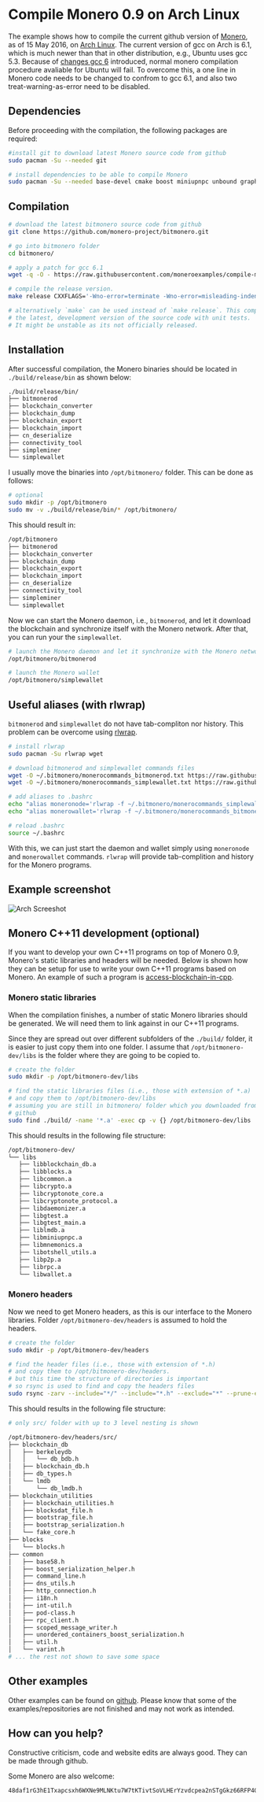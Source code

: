 # Compile Monero 0.9 on Arch Linux

The example shows how to compile the current github version of [Monero](https://getmonero.org/), as of 15 May 2016, on [Arch Linux](https://www.archlinux.org/). The current version of gcc on Arch is 6.1, which is much newer than that in other distribution, e.g., Ubuntu uses gcc 5.3. Because of [changes gcc 6](https://gcc.gnu.org/gcc-6/changes.html) introduced, normal monero compilation procedure avaliable for Ubuntu will fail. To overcome this, a one line in Monero code needs to be changed to confrom to gcc 6.1, and also two treat-warning-as-error need to be disabled.

## Dependencies
Before proceeding with the compilation, the following packages are required:

```bash
#install git to download latest Monero source code from github
sudo pacman -Su --needed git

# install dependencies to be able to compile Monero
sudo pacman -Su --needed base-devel cmake boost miniupnpc unbound graphviz doxygen
```

## Compilation

```bash
# download the latest bitmonero source code from github
git clone https://github.com/monero-project/bitmonero.git

# go into bitmonero folder
cd bitmonero/

# apply a patch for gcc 6.1
wget -q -O - https://raw.githubusercontent.com/moneroexamples/compile-monero-09-on-arch-linux/master/fix_value_initialization.patch | git apply  -v -

# compile the release version.
make release CXXFLAGS='-Wno-error=terminate -Wno-error=misleading-indentation'

# alternatively `make` can be used instead of `make release`. This compiles
# the latest, development version of the source code with unit tests.
# It might be unstable as its not officially released.
```

## Installation
After successful compilation, the Monero binaries should be located in `./build/release/bin` as shown below:

```bash
./build/release/bin/
├── bitmonerod
├── blockchain_converter
├── blockchain_dump
├── blockchain_export
├── blockchain_import
├── cn_deserialize
├── connectivity_tool
├── simpleminer
└── simplewallet
```

I usually move the binaries into `/opt/bitmonero/` folder. This can be done as follows:

```bash
# optional
sudo mkdir -p /opt/bitmonero
sudo mv -v ./build/release/bin/* /opt/bitmonero/
```

This should result in:
```bash
/opt/bitmonero
├── bitmonerod
├── blockchain_converter
├── blockchain_dump
├── blockchain_export
├── blockchain_import
├── cn_deserialize
├── connectivity_tool
├── simpleminer
└── simplewallet
```

Now we can start the Monero daemon, i.e., `bitmonerod`, and let it
download the blockchain and synchronize itself with the Monero network. After that, you can run your the `simplewallet`.

```bash
# launch the Monero daemon and let it synchronize with the Monero network
/opt/bitmonero/bitmonerod

# launch the Monero wallet
/opt/bitmonero/simplewallet
```

## Useful aliases (with rlwrap)
`bitmonerod` and `simplewallet` do not have tab-compliton nor history.
This problem can be overcome using [rlwrap](https://github.com/hanslub42/rlwrap).

```bash
# install rlwrap
sudo pacman -Su rlwrap wget

# download bitmonerod and simplewallet commands files
wget -O ~/.bitmonero/monerocommands_bitmonerod.txt https://raw.githubusercontent.com/moneroexamples/compile-monero-09-on-xubuntu-16-04-beta-1/master/monerocommands_bitmonerod.txt
wget -O ~/.bitmonero/monerocommands_simplewallet.txt https://raw.githubusercontent.com/moneroexamples/compile-monero-09-on-xubuntu-16-04-beta-1/master/monerocommands_simplewallet.txt

# add aliases to .bashrc
echo "alias moneronode='rlwrap -f ~/.bitmonero/monerocommands_simplewallet.txt /opt/bitmonero/bitmonerod'" >> ~/.bashrc
echo "alias monerowallet='rlwrap -f ~/.bitmonero/monerocommands_bitmonerod.txt /opt/bitmonero/simplewallet'" >> ~/.bashrc

# reload .bashrc
source ~/.bashrc
```

With this, we can just start the daemon and wallet simply using
`moneronode` and `monerowallet` commands. `rlwrap` will provide
tab-complition and history for the Monero programs.

## Example screenshot

![Arch Screeshot](https://raw.githubusercontent.com/moneroexamples/compile-monero-09-on-ubuntu-16-04/master/imgs/ubuntu_screen.jpg)


## Monero C++11 development (optional)
If you want to develop your own C++11 programs on top of Monero 0.9,
Monero's static libraries and headers will be needed. Below is shown
how they can be setup for use to write your own C++11 programs based
on Monero. An example of such a program is  [access-blockchain-in-cpp](https://github.com/moneroexamples/access-blockchain-in-cpp).


### Monero static libraries

When the compilation finishes, a number of static Monero libraries
should be generated. We will need them to link against in our C++11 programs.

Since they are spread out over different subfolders of the `./build/` folder, it is easier to just copy them into one folder. I assume that
 `/opt/bitmonero-dev/libs` is the folder where they are going to be copied to.

```bash
# create the folder
sudo mkdir -p /opt/bitmonero-dev/libs

# find the static libraries files (i.e., those with extension of *.a)
# and copy them to /opt/bitmonero-dev/libs
# assuming you are still in bitmonero/ folder which you downloaded from
# github
sudo find ./build/ -name '*.a' -exec cp -v {} /opt/bitmonero-dev/libs  \;
```

 This should results in the following file structure:

 ```bash
/opt/bitmonero-dev/
└── libs
    ├── libblockchain_db.a
    ├── libblocks.a
    ├── libcommon.a
    ├── libcrypto.a
    ├── libcryptonote_core.a
    ├── libcryptonote_protocol.a
    ├── libdaemonizer.a
    ├── libgtest.a
    ├── libgtest_main.a
    ├── liblmdb.a
    ├── libminiupnpc.a
    ├── libmnemonics.a
    ├── libotshell_utils.a
    ├── libp2p.a
    ├── librpc.a
    └── libwallet.a
```

### Monero headers

Now we need to get Monero headers, as this is our interface to the
Monero libraries. Folder `/opt/bitmonero-dev/headers` is assumed
to hold the headers.

```bash
# create the folder
sudo mkdir -p /opt/bitmonero-dev/headers

# find the header files (i.e., those with extension of *.h)
# and copy them to /opt/bitmonero-dev/headers.
# but this time the structure of directories is important
# so rsync is used to find and copy the headers files
sudo rsync -zarv --include="*/" --include="*.h" --exclude="*" --prune-empty-dirs ./ /opt/bitmonero-dev/headers
```

This should results in the following file structure:

```bash
# only src/ folder with up to 3 level nesting is shown

/opt/bitmonero-dev/headers/src/
├── blockchain_db
│   ├── berkeleydb
│   │   └── db_bdb.h
│   ├── blockchain_db.h
│   ├── db_types.h
│   └── lmdb
│       └── db_lmdb.h
├── blockchain_utilities
│   ├── blockchain_utilities.h
│   ├── blocksdat_file.h
│   ├── bootstrap_file.h
│   ├── bootstrap_serialization.h
│   └── fake_core.h
├── blocks
│   └── blocks.h
├── common
│   ├── base58.h
│   ├── boost_serialization_helper.h
│   ├── command_line.h
│   ├── dns_utils.h
│   ├── http_connection.h
│   ├── i18n.h
│   ├── int-util.h
│   ├── pod-class.h
│   ├── rpc_client.h
│   ├── scoped_message_writer.h
│   ├── unordered_containers_boost_serialization.h
│   ├── util.h
│   └── varint.h
# ... the rest not shown to save some space
```

## Other examples
Other examples can be found on  [github](https://github.com/moneroexamples?tab=repositories).
Please know that some of the examples/repositories are not
finished and may not work as intended.

## How can you help?

Constructive criticism, code and website edits are always good. They can be made through github.

Some Monero are also welcome:
```
48daf1rG3hE1Txapcsxh6WXNe9MLNKtu7W7tKTivtSoVLHErYzvdcpea2nSTgGkz66RFP4GKVAsTV14v6G3oddBTHfxP6tU
```
